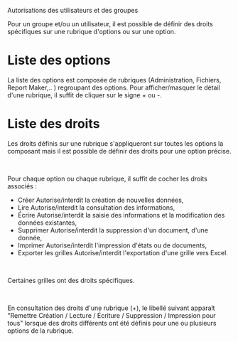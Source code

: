 






Autorisations des utilisateurs et des groupes





Pour un groupe et/ou un utilisateur, il est possible de définir des droits spécifiques sur une rubrique d'options ou sur une option.


# Liste des options


La liste des options est composée de rubriques (Administration, Fichiers, Report Maker,.. ) regroupant des options. Pour afficher/masquer le détail d'une rubrique, il suffit de cliquer sur le signe + ou -.


# Liste des droits


Les droits définis sur une rubrique s'appliqueront sur toutes les options la composant mais il est possible de définir des droits pour une option précise.


 


Pour chaque option ou chaque rubrique, il suffit de cocher les droits associés :


* Créer Autorise/interdit la création de nouvelles données,
* Lire Autorise/interdit la consultation des informations,
* Écrire Autorise/interdit la saisie des informations et la modification des données existantes,
* Supprimer Autorise/interdit la suppression d'un document, d'une donnée,
* Imprimer Autorise/interdit l'impression d'états ou de documents,
* Exporter les grilles Autorise/interdit l'exportation d'une grille vers Excel.


 


Certaines grilles ont des droits spécifiques.


 


En consultation des droits d'une rubrique (+), le libellé suivant apparaît "Remettre Création / Lecture / Écriture / Suppression / Impression pour tous" lorsque des droits différents ont été définis pour une ou plusieurs options de la rubrique.



